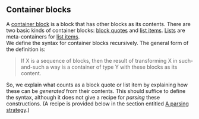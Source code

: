 ## Container blocks

A [container block](https://github.github.com/gfm/#container-block) is a block that has other blocks as its contents. There are two basic kinds of container blocks: [block quotes](https://github.github.com/gfm/#block-quotes) and [list items](https://github.github.com/gfm/#list-items). [Lists](https://github.github.com/gfm/#lists) are meta-containers for [list items](https://github.github.com/gfm/#list-items).  
We define the syntax for container blocks recursively. The general form of the definition is:  

> If X is a sequence of blocks, then the result of transforming X in such-and-such a way is a container of type Y with these blocks as its content.

So, we explain what counts as a block quote or list item by explaining how these can be _generated_ from their contents. This should suffice to define the syntax, although it does not give a recipe for _parsing_ these constructions. (A recipe is provided below in the section entitled [A parsing strategy](https://github.github.com/gfm/#appendix-a-parsing-strategy).)  
